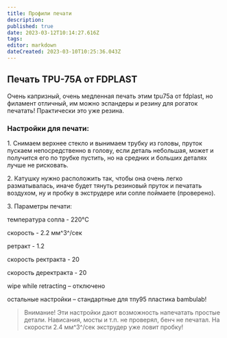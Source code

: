 ```yaml
---
title: Профили печати
description: 
published: true
date: 2023-03-12T10:14:27.616Z
tags: 
editor: markdown
dateCreated: 2023-03-10T10:25:36.043Z
---
```


## Печать TPU-75A от FDPLAST

Очень капризный, очень медленная печать этим tpu75a от fdplast, но филамент отличный, им можно эспандеры и резину для рогаток печатать! Практически это уже резина.

### Настройки для печати:

1\. Снимаем верхнее стекло и вынимаем трубку из головы, пруток пускаем непосредственно в голову, если деталь небольшая, может и получится его по трубке пустить, но на средних и больших деталях лучше не рисковать.

2\. Катушку нужно расположить так, чтобы она очень легко разматывалась, иначе будет тянуть резиновый пруток и печатать воздухом, ну и пробку в экструдере или сопле поймаете (проверено).

3\. Параметры печати:

температура сопла - 220°C

скорость - 2.2 мм^3^/сек

ретракт - 1.2

скорость ректракта - 20

скорость деректракта - 20

wipe while retracting – отключено

остальные настройки – стандартные для тпу95 пластика bambulab!

> Внимание! Эти настройки дают возможность напечатать простые детали. Нависания, мосты и т.п. не проверял, бенч не печатал. На скорости 2.4 мм^3^/сек экструдер уже ловит пробку!
